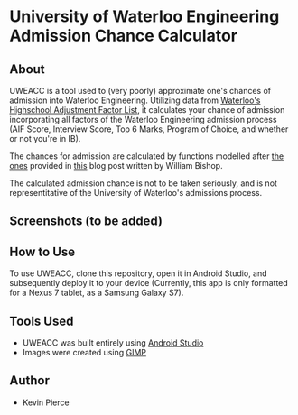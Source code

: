 # University of Waterloo Engineering Admission Chance Calculator

## About
UWEACC is a tool used to (very poorly) approximate one's chances of admission into Waterloo Engineering. Utilizing data from [Waterloo's Highschool Adjustment Factor List](https://globalnews.ca/news/4405495/waterloo-engineering-grade-inflation-list/), it calculates your chance of admission incorporating all factors of the Waterloo Engineering admission process (AIF Score, Interview Score, Top 6 Marks, Program of Choice, and whether or not you're in IB). 

The chances for admission are calculated by functions modelled after [the ones](https://theroadtoengineering.files.wordpress.com/2018/09/admission-chances.png) provided in [this](https://theroadtoengineering.com/2018/09/06/chances-of-admission-for-fall-2019/) blog post written by William Bishop. 

The calculated admission chance is not to be taken seriously, and is not representitative of the University of Waterloo's admissions process.

## Screenshots (to be added)

## How to Use
To use UWEACC, clone this repository, open it in Android Studio, and subsequently deploy it to your device (Currently, this app is only formatted for a Nexus 7 tablet, as a Samsung Galaxy S7).

## Tools Used
- UWEACC was built entirely using [Android Studio](https://developer.android.com/studio)
- Images were created using [GIMP](https://www.gimp.org/)

## Author
- Kevin Pierce
